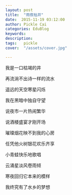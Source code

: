 ```yaml
---
layout: post  
title:  "雨夜枯井"
date:  2015-11-19 03:12:00
author: Pickle Cai  
categories: EduBlog  
keywords: 
description:   
tags:	pickle   
cover:  "/assets/cover.jpg"  

---
```


我是一口枯竭的井 

再流淌不出诗一样的流水 

遥远的天空寒星闪烁 

我在黑暗中独自守望





说夜市一片热闹繁华 

说酒楼盛宴才刚开场 

璀璨烟花映不到我的心房 

任凭他火树银花欢乐齐享





小青蛙快乐地歌唱 

云涌星淡风卷雨倾 

寒夜回归它本来的模样 

我终究有了水乡的梦想



		    
